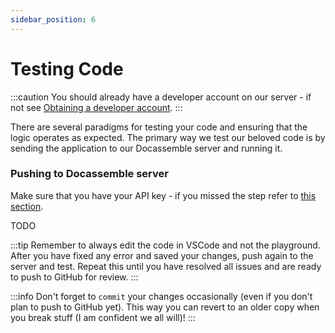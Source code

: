 ```yaml
---
sidebar_position: 6
---
```


# Testing Code

:::caution
You should already have a developer account on our server - if not see [Obtaining a developer account](./setting-up/05-docassemble-server.md#obtain-a-developer-account).
:::

There are several paradigms for testing your code and ensuring that the logic operates as expected. The primary way we test our beloved code is by sending the application to our Docassemble server and running it.

### Pushing to Docassemble server

Make sure that you have your API key - if you missed the step refer to [this section](./setting-up/05-docassemble-server.md).

TODO

:::tip
Remember to always edit the code in VSCode and not the playground. After you have fixed any error and saved your changes, push again to the server and test. Repeat this until you have resolved all issues and are ready to push to GitHub for review.
:::

:::info
Don't forget to `commit` your changes occasionally (even if you don't plan to push to GitHub yet). This way you can revert to an older copy when you break stuff (I am confident we all will)!
:::
